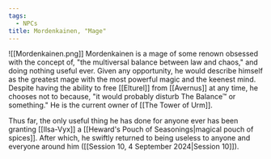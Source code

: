 ```yaml
---
tags:
  - NPCs
title: Mordenkainen, "Mage"
---
```

![[Mordenkainen.png]]
Mordenkainen is a mage of some renown obsessed with the concept of, "the multiversal balance between law and chaos," and doing nothing useful ever. Given any opportunity, he would describe himself as the greatest mage with the most powerful magic and the keenest mind. Despite having the ability to free [[Elturel]] from [[Avernus]] at any time, he chooses not to because, "it would probably disturb The Balance™ or something." He is the current owner of [[The Tower of Urm]].

Thus far, the only useful thing he has done for anyone ever has been granting [[Ilsa-Vyx]] a [[Heward's Pouch of Seasonings|magical pouch of spices]]. After which, he swiftly returned to being useless to anyone and everyone around him ([[Session 10, 4 September 2024|Session 10]]).

